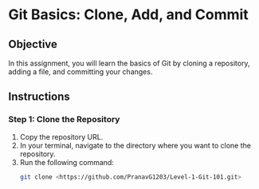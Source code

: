 # Git Basics: Clone, Add, and Commit

## Objective
In this assignment, you will learn the basics of Git by cloning a repository, adding a file, and committing your changes.

## Instructions

### Step 1: Clone the Repository
1. Copy the repository URL.
2. In your terminal, navigate to the directory where you want to clone the repository.
3. Run the following command:
   ```bash
   git clone <https://github.com/PranavG1203/Level-1-Git-101.git>
